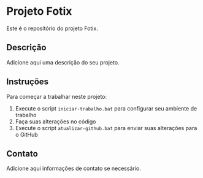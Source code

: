 # Projeto Fotix

Este é o repositório do projeto Fotix.

## Descrição

Adicione aqui uma descrição do seu projeto.

## Instruções

Para começar a trabalhar neste projeto:

1. Execute o script `iniciar-trabalho.bat` para configurar seu ambiente de trabalho
2. Faça suas alterações no código
3. Execute o script `atualizar-github.bat` para enviar suas alterações para o GitHub

## Contato

Adicione aqui informações de contato se necessário.